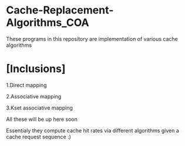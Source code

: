 # Cache-Replacement-Algorithms_COA
These programs in this repository are implementation of various cache algorithms



# [Inclusions]



1.Direct mapping 


2.Associative mapping



3.Kset associative mapping





All these will be up here soon 

Essentialy they compute cache hit rates via different algorithms given a cache request sequence :)

